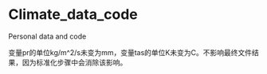 # Climate_data_code
Personal data and code

变量pr的单位kg/m^2/s未变为mm，变量tas的单位K未变为C。不影响最终文件结果，因为标准化步骤中会消除该影响。

